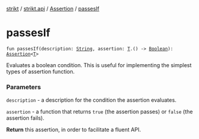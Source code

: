 [strikt](../../index.md) / [strikt.api](../index.md) / [Assertion](index.md) / [passesIf](./passes-if.md)

# passesIf

`fun passesIf(description: `[`String`](https://kotlinlang.org/api/latest/jvm/stdlib/kotlin/-string/index.html)`, assertion: `[`T`](index.md#T)`.() -> `[`Boolean`](https://kotlinlang.org/api/latest/jvm/stdlib/kotlin/-boolean/index.html)`): `[`Assertion`](index.md)`<`[`T`](index.md#T)`>`

Evaluates a boolean condition.
This is useful for implementing the simplest types of assertion function.

### Parameters

`description` - a description for the condition the assertion evaluates.

`assertion` - a function that returns `true` (the assertion passes) or
`false` (the assertion fails).

**Return**
this assertion, in order to facilitate a fluent API.

